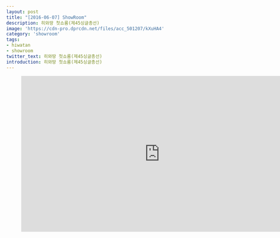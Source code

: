 ```yaml
---
layout: post
title: "[2016-06-07] ShowRoom"
description: 히와땅 첫쇼룸(제45싱글총선)
image: 'https://cdn-pro.dprcdn.net/files/acc_501207/kXuHA4'
category: 'showroom'
tags:
- hiwatan
- showroom
twitter_text: 히와땅 첫쇼룸(제45싱글총선)
introduction: 히와땅 첫쇼룸(제45싱글총선)
---
```

<figure class="video_container">
<iframe width="740" height="416" src="https://serviceapi.nmv.naver.com/flash/convertIframeTag.nhn?vid=50FC81F06F3B511CEB5556C6A3282113CD28&outKey=V128b43f63b017cca4d141a168383dac077cbc58f3651184596491a168383dac077cb" frameborder="no" scrolling="no"></iframe>
</figure>
